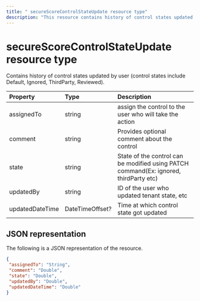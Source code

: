 ```yaml
---
title: " secureScoreControlStateUpdate resource type"
description: "This resource contains history of control states updated by user (control states include Default, Ignored, ThirdParty, Reviewed)."
---
```

 #  secureScoreControlStateUpdate resource type
Contains history of control states updated by user (control states include Default, Ignored, ThirdParty, Reviewed).

|Property |Type |Description |
|:--|:--|:--|
|assignedTo | string | assign the control to the user who will take the action |
|comment | string | Provides optional comment about the control |
|state | string | State of the control can be modified using PATCH command(Ex: ignored, thirdParty etc) |
|updatedBy | string |ID of the user who updated tenant state, etc |
|updatedDateTime | DateTimeOffset? |Time at which control state got updated |
 ## JSON representation
 The following is a JSON representation of the resource.
 <!-- {
  "blockType": "resource",
  "optionalProperties": [
   ],
  "@odata.type": "microsoft.graph.secureScoreControlStateUpdate"
}-->
 ```json
{
  "assignedTo": "String",
  "comment": "Double",
  "state": "Double",
  "updatedBy": "Double",
  "updatedDateTime": "Double"
}
 ```
 <!-- {
  "type": "#page.annotation",
  "description": "secureScoreControlStateUpdate resource",
  "keywords": "",
  "section": "documentation",
  "tocPath": ""
}-->
